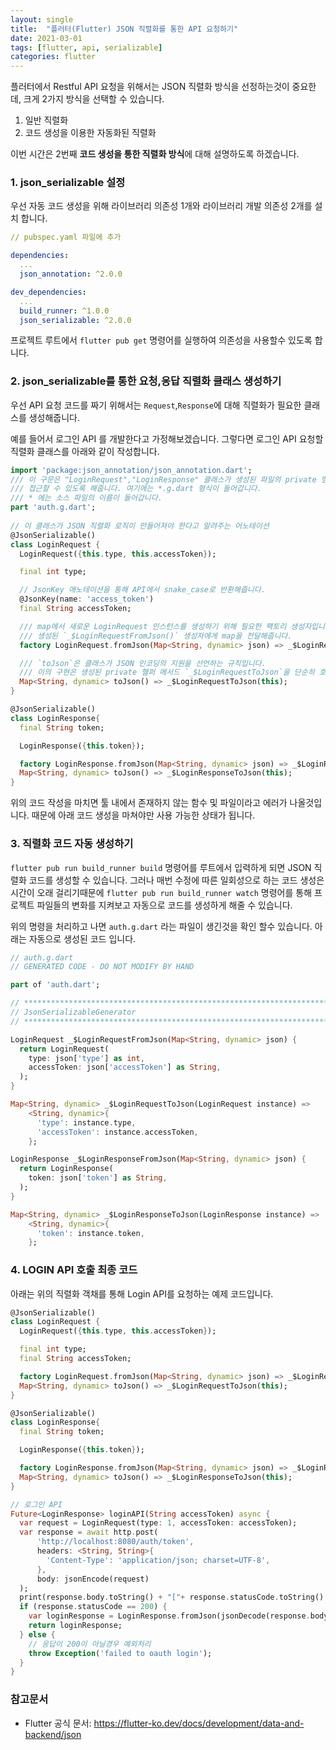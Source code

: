 ```yaml
---
layout: single
title:  "플러터(Flutter) JSON 직렬화를 통한 API 요청하기"
date: 2021-03-01
tags: [flutter, api, serializable]
categories: flutter
---
```


플러터에서 Restful API 요청을 위해서는 JSON 직렬화 방식을 선정하는것이 중요한데, 크게 2가지 방식을 선택할 수 있습니다.

1. 일반 직렬화
2. 코드 생성을 이용한 자동화된 직렬화

이번 시간은 2번째 **코드 생성을 통한 직렬화 방식**에 대해 설명하도록 하겠습니다.

### 1. json_serializable 설정

우선 자동 코드 생성을 위해 라이브러리 의존성 1개와 라이브러리 개발 의존성 2개를 설치 합니다.

```yaml
// pubspec.yaml 파일에 추가

dependencies:
  ...
  json_annotation: ^2.0.0

dev_dependencies:
  ...
  build_runner: ^1.0.0
  json_serializable: ^2.0.0
```
프로젝트 루트에서 `flutter pub get` 명령어를 실행하여 의존성을 사용할수 있도록 합니다.

### 2. json_serializable를 통한 요청,응답 직렬화 클래스 생성하기

우선 API 요청 코드를 짜기 위해서는 `Request`,`Response`에 대해 직렬화가 필요한 클래스를 생성해줍니다.

예를 들어서 로그인 API 를 개발한다고 가정해보겠습니다. 그렇다면 로그인 API 요청할 직렬화 클래스를 아래와 같이 작성합니다.

```dart
import 'package:json_annotation/json_annotation.dart';
/// 이 구문은 "LoginRequest","LoginResponse" 클래스가 생성된 파일의 private 멤버들을
/// 접근할 수 있도록 해줍니다. 여기에는 *.g.dart 형식이 들어갑니다.
/// * 에는 소스 파일의 이름이 들어갑니다.
part 'auth.g.dart';
        
// 이 클래스가 JSON 직렬화 로직이 만들어져야 한다고 알려주는 어노테이션
@JsonSerializable()
class LoginRequest {
  LoginRequest({this.type, this.accessToken});

  final int type;

  // JsonKey 애노테이션을 통해 API에서 snake_case로 반환해줍니다.
  @JsonKey(name: 'access_token')
  final String accessToken;

  /// map에서 새로운 LoginRequest 인스턴스를 생성하기 위해 필요한 팩토리 생성자입니다.
  /// 생성된 `_$LoginRequestFromJson()` 생성자에게 map을 전달해줍니다.
  factory LoginRequest.fromJson(Map<String, dynamic> json) => _$LoginRequestFromJson(json);

  /// `toJson`은 클래스가 JSON 인코딩의 지원을 선언하는 규칙입니다.
  /// 이의 구현은 생성된 private 헬퍼 메서드 `_$LoginRequestToJson`을 단순히 호출합니다.
  Map<String, dynamic> toJson() => _$LoginRequestToJson(this);
}

@JsonSerializable()
class LoginResponse{
  final String token;

  LoginResponse({this.token});

  factory LoginResponse.fromJson(Map<String, dynamic> json) => _$LoginResponseFromJson(json);
  Map<String, dynamic> toJson() => _$LoginResponseToJson(this);
}

```

위의 코드 작성을 마치면 툴 내에서 존재하지 않는 함수 및 파일이라고 에러가 나올것입니다. 때문에 아래 코드 생성을 마쳐야만 사용 가능한 상태가 됩니다.

### 3. 직렬화 코드 자동 생성하기

`flutter pub run build_runner build` 명령어를 루트에서 입력하게 되면 JSON 직렬화 코드를 생성할 수 있습니다. 그러나 매번 수정에 따른 일회성으로 하는 코드 생성은 시간이 오래 걸리기때문에 
`flutter pub run build_runner watch` 명령어를 통해 프로젝트 파일들의 변화를 지켜보고 자동으로 코드를 생성하게 해줄 수 있습니다.

위의 명령을 처리하고 나면 `auth.g.dart` 라는 파일이 생긴것을 확인 할수 있습니다. 아래는 자동으로 생성된 코드 입니다.

```dart
// auth.g.dart 
// GENERATED CODE - DO NOT MODIFY BY HAND

part of 'auth.dart';

// **************************************************************************
// JsonSerializableGenerator
// **************************************************************************

LoginRequest _$LoginRequestFromJson(Map<String, dynamic> json) {
  return LoginRequest(
    type: json['type'] as int,
    accessToken: json['accessToken'] as String,
  );
}

Map<String, dynamic> _$LoginRequestToJson(LoginRequest instance) =>
    <String, dynamic>{
      'type': instance.type,
      'accessToken': instance.accessToken,
    };

LoginResponse _$LoginResponseFromJson(Map<String, dynamic> json) {
  return LoginResponse(
    token: json['token'] as String,
  );
}

Map<String, dynamic> _$LoginResponseToJson(LoginResponse instance) =>
    <String, dynamic>{
      'token': instance.token,
    };

```

### 4. LOGIN API 호출 최종 코드 

아래는 위의 직렬화 객채를 통해 Login API를 요청하는 예제 코드입니다. 

```dart
@JsonSerializable()
class LoginRequest {
  LoginRequest({this.type, this.accessToken});

  final int type;
  final String accessToken;

  factory LoginRequest.fromJson(Map<String, dynamic> json) => _$LoginRequestFromJson(json);
  Map<String, dynamic> toJson() => _$LoginRequestToJson(this);
}

@JsonSerializable()
class LoginResponse{
  final String token;

  LoginResponse({this.token});

  factory LoginResponse.fromJson(Map<String, dynamic> json) => _$LoginResponseFromJson(json);
  Map<String, dynamic> toJson() => _$LoginResponseToJson(this);
}

// 로그인 API
Future<LoginResponse> loginAPI(String accessToken) async {
  var request = LoginRequest(type: 1, accessToken: accessToken);
  var response = await http.post(
      'http://localhost:8080/auth/token',
      headers: <String, String>{
        'Content-Type': 'application/json; charset=UTF-8',
      },
      body: jsonEncode(request)
  );
  print(response.body.toString() + "["+ response.statusCode.toString() +"]");
  if (response.statusCode == 200) {
    var loginResponse = LoginResponse.fromJson(jsonDecode(response.body));
    return loginResponse;
  } else {
    // 응답이 200이 아닐경우 예외처리
    throw Exception('failed to oauth login');
  }
}
```

### 참고문서
- Flutter 공식 문서: <https://flutter-ko.dev/docs/development/data-and-backend/json>
